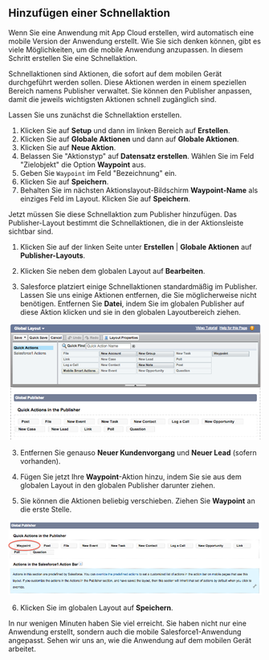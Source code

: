 ## Hinzufügen einer Schnellaktion
Wenn Sie eine Anwendung mit App Cloud erstellen, wird automatisch eine mobile Version der Anwendung erstellt. Wie Sie sich denken können, gibt es viele Möglichkeiten, um die mobile Anwendung anzupassen. In diesem Schritt erstellen Sie eine Schnellaktion.

Schnellaktionen sind Aktionen, die sofort auf dem mobilen Gerät durchgeführt werden sollen. Diese Aktionen werden in einem speziellen Bereich namens Publisher verwaltet. Sie können den Publisher anpassen, damit die jeweils wichtigsten Aktionen schnell zugänglich sind.  

Lassen Sie uns zunächst die Schnellaktion erstellen.

1. Klicken Sie auf **Setup** und dann im linken Bereich auf **Erstellen**.
2. Klicken Sie auf **Globale Aktionen** und dann auf **Globale Aktionen**.
3. Klicken Sie auf **Neue Aktion**.
2. Belassen Sie "Aktionstyp" auf **Datensatz erstellen**. Wählen Sie im Feld "Zielobjekt" die Option **Waypoint** aus.
3. Geben Sie <code>Waypoint</code> im Feld "Bezeichnung" ein.
4. Klicken Sie auf **Speichern**.
5. Behalten Sie im nächsten Aktionslayout-Bildschirm **Waypoint-Name** als einziges Feld im Layout. Klicken Sie auf **Speichern**.

Jetzt müssen Sie diese Schnellaktion zum Publisher hinzufügen. Das Publisher-Layout bestimmt die Schnellaktionen, die in der Aktionsleiste sichtbar sind.

1. Klicken Sie auf der linken Seite unter **Erstellen** | **Globale Aktionen** auf **Publisher-Layouts**.

2. Klicken Sie neben dem globalen Layout auf **Bearbeiten**.

2. Salesforce platziert einige Schnellaktionen standardmäßig im Publisher. Lassen Sie uns einige Aktionen entfernen, die Sie möglicherweise nicht benötigen. Entfernen Sie **Datei**, indem Sie im globalen Publisher auf diese Aktion klicken und sie in den globalen Layoutbereich ziehen.

  ![Publisher-Abbildung](publisher.png)

3. Entfernen Sie genauso **Neuer Kundenvorgang** und **Neuer Lead** (sofern vorhanden).

4. Fügen Sie jetzt Ihre **Waypoint**-Aktion hinzu, indem Sie sie aus dem globalen Layout in den globalen Publisher darunter ziehen.

5. Sie können die Aktionen beliebig verschieben. Ziehen Sie **Waypoint** an die erste Stelle.

  ![Bild](waypoint_layout.png)

6. Klicken Sie im globalen Layout auf **Speichern**.

In nur wenigen Minuten haben Sie viel erreicht. Sie haben nicht nur eine Anwendung erstellt, sondern auch die mobile Salesforce1-Anwendung angepasst. Sehen wir uns an, wie die Anwendung auf dem mobilen Gerät arbeitet.
